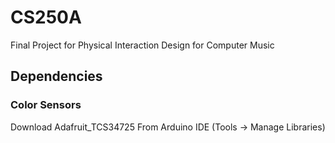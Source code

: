 # CS250A
Final Project for Physical Interaction Design for Computer Music


## Dependencies
### Color Sensors
Download Adafruit_TCS34725 From Arduino IDE (Tools -> Manage Libraries)
